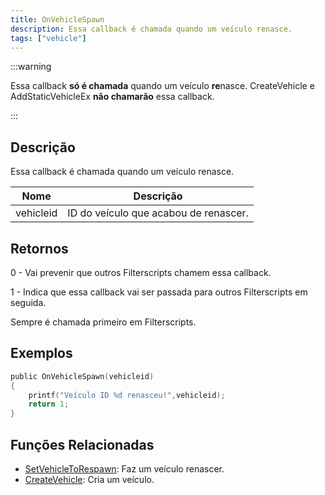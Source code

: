 ```yaml
---
title: OnVehicleSpawn
description: Essa callback é chamada quando um veículo renasce.
tags: ["vehicle"]
---
```


:::warning

Essa callback **só é chamada** quando um veículo **re**nasce. CreateVehicle e AddStaticVehicleEx **não chamarão** essa callback.

:::

## Descrição

Essa callback é chamada quando um veículo renasce.

| Nome      | Descrição                             |
| --------- | ------------------------------------- |
| vehicleid | ID do veículo que acabou de renascer. |

## Retornos

0 - Vai prevenir que outros Filterscripts chamem essa callback.

1 - Indica que essa callback vai ser passada para outros Filterscripts em seguida.

Sempre é chamada primeiro em Filterscripts.

## Exemplos

```c
public OnVehicleSpawn(vehicleid)
{
    printf("Veículo ID %d renasceu!",vehicleid);
    return 1;
}
```

## Funções Relacionadas

- [SetVehicleToRespawn](../functions/SetVehicleToRespawn): Faz um veículo renascer.
- [CreateVehicle](../functions/CreateVehicle): Cria um veículo.